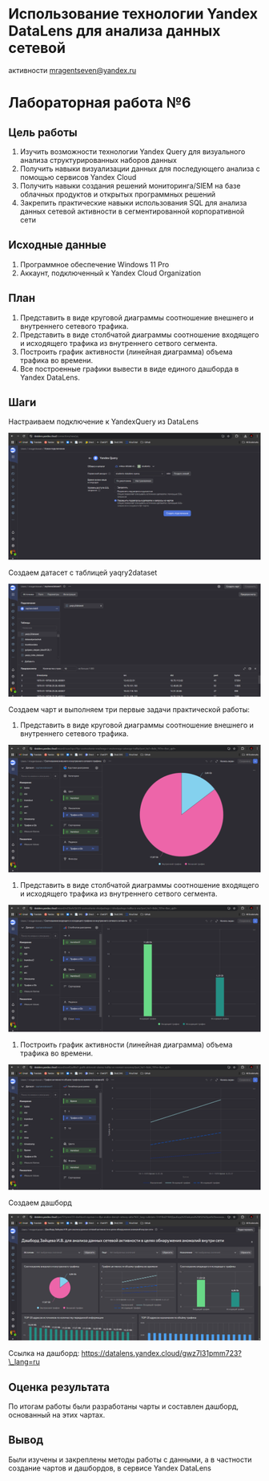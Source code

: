 # Использование технологии Yandex DataLens для анализа данных сетевой
активности
mragentseven@yandex.ru

# Лабораторная работа №6

## Цель работы

1.  Изучить возможности технологии Yandex Query для визуального анализа
    структурированных наборов данных
2.  Получить навыки визуализации данных для последующего анализа с
    помощью сервисов Yandex Cloud
3.  Получить навыки создания решений мониторинга/SIEM на базе облачных
    продуктов и открытых программных решений
4.  Закрепить практические навыки использования SQL для анализа данных
    сетевой активности в сегментированной корпоративной сети

## Исходные данные

1.  Программное обеспечение Windows 11 Pro
2.  Аккаунт, подключенный к Yandex Cloud Organization

## План

1.  Представить в виде круговой диаграммы соотношение внешнего и
    внутреннего сетевого трафика.
2.  Представить в виде столбчатой диаграммы соотношение входящего и
    исходящего трафика из внутреннего сетвого сегмента.
3.  Построить график активности (линейная диаграмма) объема трафика во
    времени.
4.  Все построенные графики вывести в виде единого дашборда в Yandex
    DataLens.

## Шаги

Настраиваем подключение к YandexQuery из DataLens

![](img/1.png)

Создаем датасет с таблицей yaqry2dataset

![](img/2.png)

Создаем чарт и выполняем три первые задачи практической работы:

1.  Представить в виде круговой диаграммы соотношение внешнего и
    внутреннего сетевого трафика.

![](img/3.png)

1.  Представить в виде столбчатой диаграммы соотношение входящего и
    исходящего трафика из внутреннего сетвого сегмента.

![](img/4.png)

1.  Построить график активности (линейная диаграмма) объема трафика во
    времени.

![](img/5.png)

Создаем дашборд

![](img/6.png)

Ссылка на дашборд: https://datalens.yandex.cloud/gwz7l31pmm723?\_lang=ru

## Оценка результата

По итогам работы были разработаны чарты и составлен дашборд, основанный
на этих чартах.

## Вывод

Были изучены и закреплены методы работы с данными, а в частности
создание чартов и дашбордов, в сервисе Yandex DataLens
